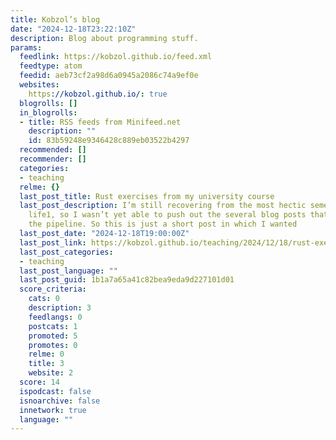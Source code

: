 ```yaml
---
title: Kobzol’s blog
date: "2024-12-18T23:22:10Z"
description: Blog about programming stuff.
params:
  feedlink: https://kobzol.github.io/feed.xml
  feedtype: atom
  feedid: aeb73cf2a98d6a0945a2086c74a9ef0e
  websites:
    https://kobzol.github.io/: true
  blogrolls: []
  in_blogrolls:
  - title: RSS feeds from Minifeed.net
    description: ""
    id: 83b59248e9346428c889eb03522b4297
  recommended: []
  recommender: []
  categories:
  - teaching
  relme: {}
  last_post_title: Rust exercises from my university course
  last_post_description: I’m still recovering from the most hectic semester of my
    life1, so I wasn’t yet able to push out the several blog posts that I have in
    the pipeline. So this is just a short post in which I wanted
  last_post_date: "2024-12-18T19:00:00Z"
  last_post_link: https://kobzol.github.io/teaching/2024/12/18/rust-exercises.html
  last_post_categories:
  - teaching
  last_post_language: ""
  last_post_guid: 1b1a7a65a41c82bea9eda9d227101d01
  score_criteria:
    cats: 0
    description: 3
    feedlangs: 0
    postcats: 1
    promoted: 5
    promotes: 0
    relme: 0
    title: 3
    website: 2
  score: 14
  ispodcast: false
  isnoarchive: false
  innetwork: true
  language: ""
---
```


